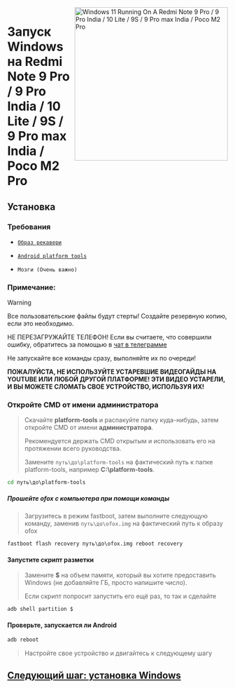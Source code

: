 <img align="right" src="https://github.com/woa-miatoll/Port-Windows-11-Redmi-Note-9-Pro/blob/main/Miatoll.png" width="350" alt="Windows 11 Running On A Redmi Note 9 Pro / 9 Pro India / 10 Lite / 9S / 9 Pro max India / Poco M2 Pro">

# Запуск Windows на Redmi Note 9 Pro / 9 Pro India / 10 Lite / 9S / 9 Pro max India / Poco M2 Pro

## Установка

### Требования
- [```Образ рекавери```](https://github.com/woa-miatoll/Port-Windows-11-Redmi-Note-9-Pro/releases/tag/Recoveries)

- [```Android platform tools```](https://developer.android.com/studio/releases/platform-tools)

- ```Мозги (Очень важно)```

### Примечание:
> [!Warning]
> Все пользовательские файлы будут стерты! Создайте резервную копию, если это необходимо.
>
> НЕ ПЕРЕЗАГРУЖАЙТЕ ТЕЛЕФОН! Если вы считаете, что совершили ошибку, обратитесь за помощью в [чат в телеграмме](https://t.me/woamiatoll)
>
> Не запускайте все команды сразу, выполняйте их по очереди!
>
> **ПОЖАЛУЙСТА, НЕ ИСПОЛЬЗУЙТЕ УСТАРЕВШИЕ ВИДЕОГАЙДЫ НА YOUTUBE ИЛИ ЛЮБОЙ ДРУГОЙ ПЛАТФОРМЕ! ЭТИ ВИДЕО УСТАРЕЛИ, И ВЫ МОЖЕТЕ СЛОМАТЬ СВОЕ УСТРОЙСТВО, ИСПОЛЬЗУЯ ИХ!**

### Откройте CMD от имени администратора
> Скачайте **platform-tools** и распакуйте папку куда-нибудь, затем откройте CMD от имени **администратора**.
>
> Рекомендуется держать CMD открытым и использовать его на протяжении всего руководства.
> 
> Замените `путь\до\platform-tools` на фактический путь к папке platform-tools, например **C:\platform-tools**.
```cmd
cd путь\до\platform-tools
```

##### Прошейте ofox с компьютера при помощи команды
> Загрузитесь в режим fastboot, затем выполните следующую команду, заменив `путь\до\ofox.img` на фактический путь к образу ofox
```cmd
fastboot flash recovery путь\до\ofox.img reboot recovery
```

#### Запустите скрипт разметки
> Замените **$** на объем памяти, который вы хотите предоставить Windows (не добавляйте ГБ, просто напишите число).
> 
> Если скрипт попросит запустить его ещё раз, то так и сделайте
```sh
adb shell partition $
```

#### Проверьте, запускается ли Android
```cmd
adb reboot
```
> Настройте свое устройство и двигайтесь к следующему шагу

## [Следующий шаг: установка Windows](2-install.md)
